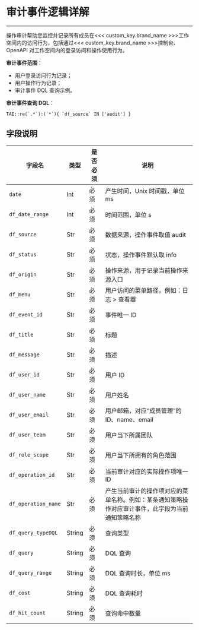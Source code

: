 # 审计事件逻辑详解
---

操作审计帮助您监控并记录所有成员在<<< custom_key.brand_name >>>工作空间内的访问行为，包括通过<<< custom_key.brand_name >>>控制台、OpenAPI 对工作空间内的登录访问和操作使用行为。

**审计事件范围**：

- 用户登录访问行为记录；
- 用户操作行为记录；
- 审计事件 DQL 查询示例。

**审计事件查询 DQL**：

```
TAE::re(`.*`):(`*`){ `df_source` IN ['audit'] }
```

## 字段说明

| 字段名 | 类型 | 是否必须 | 说明 |
| --- | --- |--- | --- |
| `date` | Int | 必须 | 产⽣时间，Unix 时间戳，单位 ms |
| `df_date_range` | Int | 必须 | 时间范围，单位 s |
| `df_source` | Str | 必须 | 数据来源，操作事件取值 audit |
| `df_status` | Str | 必须 | 状态，操作事件默认取 info |
| `df_origin` | Str | 必须 | 操作来源，用于记录当前操作来源入口 |
| `df_menu` | Str | 必须 | 用户访问的菜单路径，例如：日志 > 查看器 |
| `df_event_id` | Str | 必须 | 事件唯一 ID |
| `df_title` | Str | 必须 | 标题 |
| `df_message`	 | Str | 必须 | 描述 |
| `df_user_id` | Str | 必须 | 用户 ID |
| `df_user_name` | Str | 必须 | 用户姓名 |
| `df_user_email` | Str | 必须 | 用户邮箱，对应“成员管理”的 ID、name、email |
| `df_user_team` | Str | 必须 | 用户当下所属团队 |
| `df_role_scope` | Str | 必须 | 用户当下所拥有的角色范围 |
| `df_operation_id` | Str | 必须 | 当前审计对应的实际操作项唯一 ID |
| `df_operation_name` | Str | 必须 | 产生当前审计的操作项对应的菜单名称。例如：某条通知策略操作对应审计事件，此字段为当前通知策略名称 |
| `df_query_typeDQL` | String | 必须 | 查询类型 |
| `df_query` | String | 必须 | DQL 查询 |
| `df_query_range` | String | 必须 | DQL 查询时长，单位 ms |
| `df_cost` | String | 必须 | DQL 查询耗时 |
| `df_hit_count` | String | 必须 | 查询命中数量 |